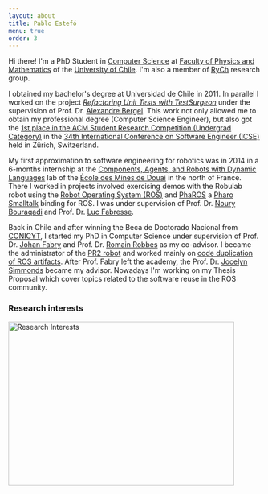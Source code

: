 ```yaml
---
layout: about
title: Pablo Estefó
menu: true
order: 3
---
```


Hi there! I'm a PhD Student in [Computer Science](http://dcc.uchile.cl) at [Faculty of Physics and Mathematics](http://ingenieria.uchile.cl/) of the [University of Chile](http://www.uchile.cl). I'm also a member of [RyCh](https://rych.dcc.uchile.cl/) research group.

I obtained my bachelor's degree at Universidad de Chile in 2011.
In parallel I worked on the project [*Refactoring Unit Tests with TestSurgeon*](http://ieeexplore.ieee.org/document/6227219/) under the supervision of Prof. Dr. [Alexandre Bergel](http://bergel.eu). This work not only allowed me to obtain my professional degree (Computer Science Engineer), but also got the [1st place in the ACM Student Research Competition (Undergrad Category)](http://src.acm.org/winners/2013) in the [34th International Conference on Software Engineer (ICSE)](https://files.ifi.uzh.ch/icseweb/) held in Zürich, Switzerland.

My first approximation to software engineering for robotics was in 2014 in a 6-months internship at the [Components, Agents, and Robots with Dynamic Languages](http://car.mines-douai.fr/) lab of the [École des Mines de Douai](www..mines-douai.fr) in the north of France. There I worked in projects involved exercising demos with the Robulab robot using the [Robot Operating System (ROS)](http://ros.org) and [PhaROS](http://car.mines-douai.fr/category/software/pharos/) a [Pharo Smalltalk](http://pharo.org) binding for ROS. I was under supervision of Prof. Dr. [Noury Bouraqadi](http://car.mines-douai.fr/noury/) and Prof. Dr. [Luc Fabresse](http://car.mines-douai.fr/luc/).

Back in Chile and after winning the Beca de Doctorado Nacional from [CONICYT](http://www.conicyt.cl), I started my PhD in Computer Science under supervision of Prof. Dr. [Johan Fabry](https://pleiad.cl/people/jfabry) and Prof. Dr. [Romain Robbes](https://www.inf.unibz.it/~rrobbes/) as my co-advisor. I became the administrator of the [PR2 robot](http://www.willowgarage.com/pages/pr2/overview) and worked mainly on [code duplication of ROS artifacts](http://ieeexplore.ieee.org/document/7416575/).
After Prof. Fabry left the academy, the Prof. Dr. [Jocelyn Simmonds](https://users.dcc.uchile.cl/~jsimmond/) became my advisor. Nowadays I'm working on my Thesis Proposal which cover topics related to the software reuse in the ROS community.



### Research interests

<img src="{{ site.url }}/assets/img/word-cloud.png" alt="Research Interests" width="450" height="326"/>
